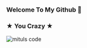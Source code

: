 ### Welcome To My Github 👋
   ### ★ You Crazy ★


![mituls code](https://user-images.githubusercontent.com/116265563/197000551-73864e61-7ce8-40b2-b48b-b0109bb3f5f6.gif)

<!--
**Damassatria19/Damassatria19** is a ✨ _special_ ✨ repository because its `README.md` (this file) appears on your GitHub profile.

Here are some ideas to get you started:

- 🔭 I’m currently working on ...
- 🌱 I’m currently learning ...
- 👯 I’m looking to collaborate on ...
- 🤔 I’m looking for help with ...
- 💬 Ask me about ...
- 📫 How to reach me: ...



